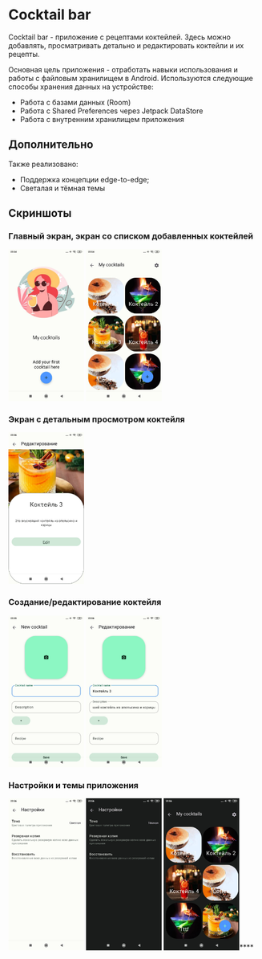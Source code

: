 # Cocktail bar

Cocktail bar - приложение с рецептами коктейлей.
Здесь можно добавлять, просматривать детально и редактировать коктейли и их рецепты.

Основная цель приложения - отработать навыки использования и работы с файловым хранилищем в Android.
Используются следующие способы хранения данных на устройстве:
- Работа с базами данных (Room)
- Работа с Shared Preferences через Jetpack DataStore
- Работа с внутренним хранилищем приложения

## Дополнительно

Также реализовано:
- Поддержка концепции edge-to-edge;
- Светалая и тёмная темы

## Скриншоты

### Главный экран, экран со списком добавленных коктейлей 

<img src="./images/main_activity.png" width=30%> <img src="./images/list.png" width=30%>

### Экран с детальным просмотром коктейля

<img src="./images/detail.png" width=30%>

### Создание/редактирование коктейля

<img src="./images/new_cocktail.png" width=30%> <img src="./images/edit.png" width=30%>

### Настройки и темы приложения

<img src="./images/settings.png" width=30%> <img src="./images/dark.png" width=30%> <img src="./images/dark_list.png" width=30%>****
